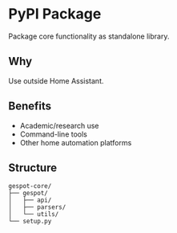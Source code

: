 # PyPI Package

Package core functionality as standalone library.

## Why

Use outside Home Assistant.

## Benefits

- Academic/research use
- Command-line tools
- Other home automation platforms

## Structure

```
gespot-core/
├── gespot/
│   ├── api/
│   ├── parsers/
│   └── utils/
└── setup.py
```
